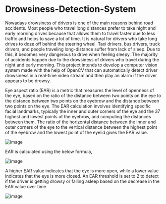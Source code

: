 # Drowsiness-Detection-System

Nowadays drowsiness of drivers is one of the main reasons behind road accidents. Most people who travel long distances prefer to take night and early morning drives because that allows them to travel faster due to less traffic and helps to save a lot of time. It is natural for drivers who take long drives to doze off behind the steering wheel. Taxi drivers, bus drivers, truck drivers, and people traveling long-distance suffer from lack of sleep. Due to this, it becomes very dangerous to drive when feeling sleepy. The majority of accidents happen due to the drowsiness of drivers who travel during the night and early morning. This project intends to develop a computer vision system made with the help of OpenCV that can automatically detect driver drowsiness in a real-time video stream and then play an alarm if the driver appears to be drowsy.

Eye aspect ratio (EAR) is a metric that measures the level of openness of the eye, based on the ratio of the distance between two points on the eye to the distance between two points on the eyebrow and the distance between two points on the eye. The EAR calculation involves identifying specific facial landmarks, typically the inner and outer corners of the eye and the 37 highest and lowest points of the eyebrow, and computing the distances between them. The ratio of the horizontal distance between the inner and outer corners of the eye to the vertical distance between the highest point of the eyebrow and the lowest point of the eyelid gives the EAR value. 

![image](https://github.com/Mirudhuba/Drowsiness-Detection-System/assets/96776766/d1a3753d-c31c-4746-9402-618c3d0f7df9)

EAR is calculated using the below formula,

![image](https://github.com/Mirudhuba/Drowsiness-Detection-System/assets/96776766/d080622e-d53c-4226-882e-6d9d8b166e99)

A higher EAR value indicates that the eye is more open, while a lower value indicates that the eye is more closed. An EAR threshold is set to 2 to detect if the driver is getting drowsy or falling asleep based on the decrease in the EAR value over time. 

![image](https://github.com/Mirudhuba/Drowsiness-Detection-System/assets/96776766/58e07d8c-5246-4b91-a6bd-12893e1685c8)


